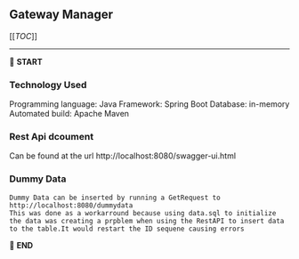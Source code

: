 ## Gateway Manager

[[_TOC_]]

---

:scroll: **START**


### Technology Used
Programming language: Java
Framework: Spring Boot
Database: in-memory
Automated build: Apache Maven


### Rest Api dcoument
Can be found at the url http://localhost:8080/swagger-ui.html


### Dummy Data
    Dummy Data can be inserted by running a GetRequest to http://localhost:8080/dummydata
    This was done as a workarround because using data.sql to initialize the data was creating a prpblem when using the RestAPI to insert data to the table.It would restart the ID sequene causing errors 


:scroll: **END** 
